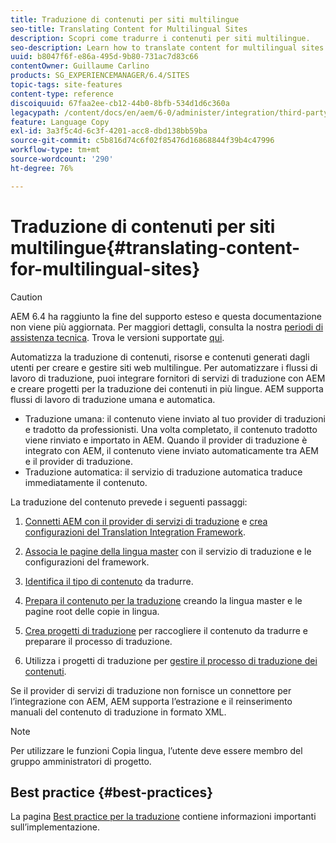 ```yaml
---
title: Traduzione di contenuti per siti multilingue
seo-title: Translating Content for Multilingual Sites
description: Scopri come tradurre i contenuti per siti multilingue.
seo-description: Learn how to translate content for multilingual sites.
uuid: b8047f6f-e86a-495d-9b80-731ac7d83c66
contentOwner: Guillaume Carlino
products: SG_EXPERIENCEMANAGER/6.4/SITES
topic-tags: site-features
content-type: reference
discoiquuid: 67faa2ee-cb12-44b0-8bfb-534d1d6c360a
legacypath: /content/docs/en/aem/6-0/administer/integration/third-party-services/machine-translation
feature: Language Copy
exl-id: 3a3f5c4d-6c3f-4201-acc8-dbd138bb59ba
source-git-commit: c5b816d74c6f02f85476d16868844f39b4c47996
workflow-type: tm+mt
source-wordcount: '290'
ht-degree: 76%

---
```


# Traduzione di contenuti per siti multilingue{#translating-content-for-multilingual-sites}

>[!CAUTION]
>
>AEM 6.4 ha raggiunto la fine del supporto esteso e questa documentazione non viene più aggiornata. Per maggiori dettagli, consulta la nostra [periodi di assistenza tecnica](https://helpx.adobe.com/it/support/programs/eol-matrix.html). Trova le versioni supportate [qui](https://experienceleague.adobe.com/docs/).

Automatizza la traduzione di contenuti, risorse e contenuti generati dagli utenti per creare e gestire siti web multilingue. Per automatizzare i flussi di lavoro di traduzione, puoi integrare fornitori di servizi di traduzione con AEM e creare progetti per la traduzione dei contenuti in più lingue. AEM supporta flussi di lavoro di traduzione umana e automatica.

* Traduzione umana: il contenuto viene inviato al tuo provider di traduzioni e tradotto da professionisti. Una volta completato, il contenuto tradotto viene rinviato e importato in AEM. Quando il provider di traduzione è integrato con AEM, il contenuto viene inviato automaticamente tra AEM e il provider di traduzione.
* Traduzione automatica: il servizio di traduzione automatica traduce immediatamente il contenuto.

La traduzione del contenuto prevede i seguenti passaggi:

1. [Connetti AEM con il provider di servizi di traduzione](/help/sites-administering/tc-tic.md#connecting-to-a-translation-service-provider) e [crea configurazioni del Translation Integration Framework](/help/sites-administering/tc-tic.md).

1. [Associa le pagine della lingua master](/help/sites-administering/tc-tic.md#configuring-pages-for-translation) con il servizio di traduzione e le configurazioni del framework.
1. [Identifica il tipo di contenuto](/help/sites-administering/tc-rules.md) da tradurre.
1. [Prepara il contenuto per la traduzione](/help/sites-administering/tc-prep.md) creando la lingua master e le pagine root delle copie in lingua.
1. [Crea progetti di traduzione](/help/sites-administering/tc-manage.md) per raccogliere il contenuto da tradurre e preparare il processo di traduzione.
1. Utilizza i progetti di traduzione per [gestire il processo di traduzione dei contenuti](/help/sites-administering/tc-manage.md).

Se il provider di servizi di traduzione non fornisce un connettore per l’integrazione con AEM, AEM supporta l’estrazione e il reinserimento manuali del contenuto di traduzione in formato XML.

>[!NOTE]
>
>Per utilizzare le funzioni Copia lingua, l’utente deve essere membro del gruppo amministratori di progetto.

## Best practice   {#best-practices}

La pagina [Best practice per la traduzione](/help/sites-administering/tc-bp.md) contiene informazioni importanti sull’implementazione.
